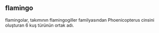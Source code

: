 ## flamingo

flamingolar, takımının flamingogiller familyasından Phoenicopterus cinsini oluşturan 6 kuş türünün ortak adı.
